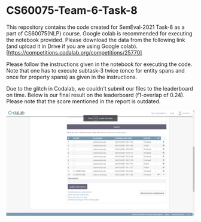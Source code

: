 # CS60075-Team-6-Task-8
This repository contains the code created for SemEval-2021 Task-8 as a part of CS60075(NLP) course.
Google colab is recommended for executing the notebook provided.
Please download the data from the following link (and upload it in Drive if you are using Google colab).
[https://competitions.codalab.org/competitions/25770]

Please follow the instructions given in the notebook for executing the code. Note that one has to execute subtask-3 twice (once for entity spans and once for property spans) as given in the instructions.

Due to the glitch in Codalab, we couldn't submit our files to the leaderboard on time. Below is our final result on the leaderboard (f1-overlap of 0.24). Please note that the score mentioned in the report is outdated.

![alt text](https://github.com/sashankbajaru/CS60075-Team-6-Task-8/blob/main/team6_codalab_screenshot.png?raw=true)
